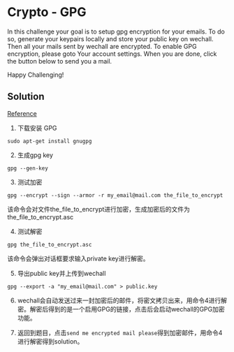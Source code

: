 # Crypto - GPG

In this challenge your goal is to setup gpg encryption for your emails.
To do so, generate your keypairs locally and store your public key on wechall.
Then all your mails sent by wechall are encrypted.
To enable GPG encryption, please goto Your account settings.
When you are done, click the button below to send you a mail.

Happy Challenging!

## Solution

[Reference](https://www.digitalocean.com/community/tutorials/how-to-use-gpg-to-encrypt-and-sign-messages-on-an-ubuntu-12-04-vps)

1. 下载安装 GPG
```
sudo apt-get install gnugpg
```

2. 生成gpg key
```
gpg --gen-key
```

3. 测试加密
```
gpg --encrypt --sign --armor -r my_email@mail.com the_file_to_encrypt
```
该命令会对文件the_file_to_encrypt进行加密，生成加密后的文件为the_file_to_encrypt.asc

4. 测试解密
```
gpg the_file_to_encrypt.asc
```
该命令会弹出对话框要求输入private key进行解密。

5. 导出public key并上传到wechall
```
gpg --export -a "my_email@mail.com" > public.key
```

6. wechall会自动发送过来一封加密后的邮件，将密文拷贝出来，用命令4进行解密。解密后得到的是一个启用GPG的链接，点击后会启动wechall的GPG加密功能。

7. 返回到题目，点击`send me encrypted mail please`得到加密邮件，用命令4进行解密得到solution。
